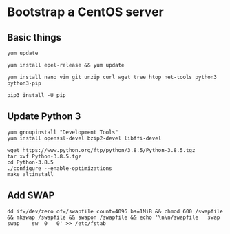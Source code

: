 # Bootstrap a CentOS server

## Basic things

```
yum update

yum install epel-release && yum update

yum install nano vim git unzip curl wget tree htop net-tools python3 python3-pip

pip3 install -U pip
```

## Update Python 3

```
yum groupinstall "Development Tools"
yum install openssl-devel bzip2-devel libffi-devel

wget https://www.python.org/ftp/python/3.8.5/Python-3.8.5.tgz
tar xvf Python-3.8.5.tgz
cd Python-3.8.5
./configure --enable-optimizations
make altinstall
```

## Add SWAP

```
dd if=/dev/zero of=/swapfile count=4096 bs=1MiB && chmod 600 /swapfile && mkswap /swapfile && swapon /swapfile && echo '\n\n/swapfile   swap    swap    sw  0   0' >> /etc/fstab
```
